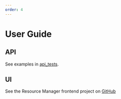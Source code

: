 ```yaml
---
order: 4
---
```


# User Guide

## API

See examples in
[api\_tests](https://github.com/FRINXio/resource-manager/tree/master/api-tests).

## UI

See the Resource Manager frontend project on
[GitHub](https://github.com/FRINXio/frinx-frontend/tree/main/packages/frinx-uniresource-ui)
